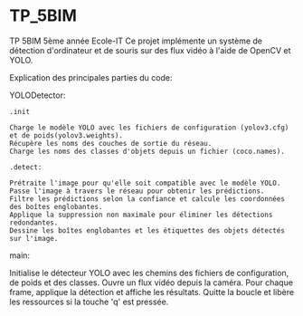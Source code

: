 # TP_5BIM
TP 5BIM 5ème année Ecole-IT
Ce projet implémente un système de détection d'ordinateur et de souris sur des flux vidéo à l'aide de OpenCV et YOLO.

Explication des principales parties du code:

YOLODetector:
	
    .init
    
    Charge le modèle YOLO avec les fichiers de configuration (yolov3.cfg) et de poids(yolov3.weights).
    Récupère les noms des couches de sortie du réseau.
    Charge les noms des classes d'objets depuis un fichier (coco.names).
    
    .detect:
    
    Prétraite l'image pour qu'elle soit compatible avec le modèle YOLO.
    Passe l'image à travers le réseau pour obtenir les prédictions.
    Filtre les prédictions selon la confiance et calcule les coordonnées des boîtes englobantes.
    Applique la suppression non maximale pour éliminer les détections redondantes.
    Dessine les boîtes englobantes et les étiquettes des objets détectés sur l'image.


main:

Initialise le détecteur YOLO avec les chemins des fichiers de configuration, de poids et des classes.
Ouvre un flux vidéo depuis la caméra.
Pour chaque frame, applique la détection et affiche les résultats.
Quitte la boucle et libère les ressources si la touche 'q' est pressée.
